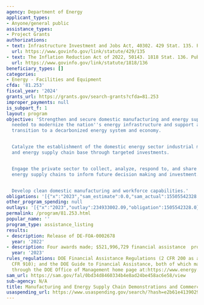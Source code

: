 ```yaml
---
agency: Department of Energy
applicant_types:
- Anyone/general public
assistance_types:
- Project Grants
authorizations:
- text: Infrastructure Investment and Jobs Act, 40302. 429 Stat. 135. Pub. L. 117-58.
  url: https://www.govinfo.gov/link/statute/429/135
- text: The Inflation Reduction Act of 2022, 50143. 1818 Stat. 136. Pub. L. 117-169.
  url: https://www.govinfo.gov/link/statute/1818/136
beneficiary_types: []
categories:
- Energy - Facilities and Equipment
cfda: '81.253'
fiscal_year: '2024'
grants_url: https://grants.gov/search-grants?cfda=81.253
improper_payments: null
is_subpart_f: 1
layout: program
objective: 'Strengthen and secure domestic manufacturing and energy supply chains
  needed to modernize the nation''s energy infrastructure and support an equitable
  transition to a decarbonized energy system and economy.


  Catalyze the establishment of the domestic energy sector industrial manufacturing
  and energy supply chain base through targeted investments.


  Engage the private sector to collect, analyze, respond to, and share data about
  energy supply chains to inform future decision making and investment.


  Develop clean domestic manufacturing and workforce capabilities.'
obligations: '[{"x":"2023","sam_estimate":0.0,"sam_actual":15505542328.0,"usa_spending_actual":1505542328.0},{"x":"2024","sam_estimate":0.0,"sam_actual":641693584.0,"usa_spending_actual":641639584.0},{"x":"2025","sam_estimate":0.0,"sam_actual":6000000000.0,"usa_spending_actual":1761612198.03}]'
other_program_spending: null
outlays: '[{"x":"2023","outlay":234933002.09,"obligation":1505542328.0},{"x":"2024","outlay":13045921.08,"obligation":641639584.0},{"x":"2025","outlay":0.0,"obligation":1761612198.03}]'
permalink: /program/81.253.html
popular_name: ''
program_type: assistance_listing
results:
- description: Release of DE-FOA-0002678
  year: '2022'
- description: Four awards made; $521,996,729 financial assistance  provided
  year: '2023'
rules_regulations: DOE Financial Assistance Regulations (2 CFR 200 as amended by 2
  CFR 910); and the DOE Guide to Financial Assistance, both of which may be accessed
  through the DOE Office of Management home page at:https://www.energy.gov/management/downloads/merit-review-guide-financial-assistance-and-unsolicited-proposals-current
sam_url: https://sam.gov/fal/0bd34d8460334b4e8ad24be458ac6e58/view
sub-agency: N/A
title: Manufacturing and Energy Supply Chain Demonstrations and Commercial Applications
usaspending_url: https://www.usaspending.gov/search/?hash=e2b61e41390299b2c1437c115f915a23
---
```

